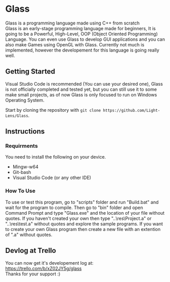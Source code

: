 # Glass

Glass is a programming language made using C++ from scratch <br />
Glass is an early-stage programming language made for beginners, It is going to be a Powerful, High-Level, OOP (Object Oriented Programming) Language. You can even use Glass to develop GUI applications and you can also make Games using OpenGL with Glass. Currently not much is implemented, however the developement for this language is going really well.

## Getting Started
Visual Studio Code is recommended (You can use your desired one), Glass is not officially completed and tested yet, but you can still use it to some make small projects, as of now Glass is only focused to run on Windows Operating System.

Start by cloning the repository with `git clone https://github.com/Light-Lens/Glass`.

## Instructions
### Requirments
You need to install the following on your device. <br />
- Mingw-w64
- Git-bash
- Visual Studio Code (or any other IDE)

### How To Use
To use or test this program, go to "scripts" folder and run "Build.bat" and wait for the program to compile. Then go to "bin" folder and open Command Prompt and type "Glass.exe" and the location of your file without quotes. If you haven't created your own then type "..\res\Project.a" or "..\res\test.a" without quotes and explore the sample programs. If you want to create your own Glass program then create a new file with an extention of ".a" without quotes.

## Devlog at Trello
You can now get it's developement log at: https://trello.com/b/xZ02JY5g/glass <br />
Thanks for your support :)
